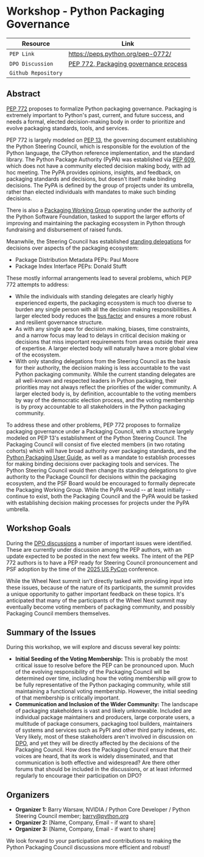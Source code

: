 # Workshop - Python Packaging Governance

| Resource            | Link                                                                |
| ------------------- | ------------------------------------------------------------------- |
| `PEP Link`          | <https://peps.python.org/pep-0772/>                                 |
| `DPO Discussion`    | [PEP 772, Packaging governance process](https://discuss.python.org/t/pep-772-packaging-governance-process/79724) |
| `Github Repository` |                                                                     |

## Abstract

[PEP 772](https://peps.python.org/pep-0772/) proposes to formalize Python packaging governance.
Packaging is extremely important to Python's past, current, and future success, and needs a formal,
elected decision-making body in order to prioritize and evolve packaging standards, tools, and
services.

PEP 772 is largely modeled on [PEP 13](https://peps.python.org/pep-0013/), the governing document
establishing the Python Steering Council, which is responsible for the evolution of the Python
language, the CPython reference implementation, and the standard library.  The Python Package
Authority (PyPA) was established via [PEP 609](https://peps.python.org/pep-0609/), which does not
have a community elected decision making body, with ad hoc meeting.  The PyPA provides opinions,
insights, and feedback, on packaging standards and decisions, but doesn't itself make binding
decisions.  The PyPA is defined by the group of projects under its umbrella, rather than elected
individuals with mandates to make such binding decisions.

There is also a [Packaging Working Group](https://wiki.python.org/psf/PackagingWG) operating under
the authority of the Python Software Foundation, tasked to support the larger efforts of improving
and maintaining the packaging ecosystem in Python through fundraising and disbursement of raised
funds.

Meanwhile, the Steering Council has established [standing
delegations](https://github.com/python/steering-council/blob/main/process/standing-delegations.md#pypa-delegations)
for decisions over aspects of the packaging ecosystem:

* Package Distribution Metadata PEPs: Paul Moore
* Package Index Interface PEPs: Donald Stufft

These mostly informal arrangements lead to several problems, which PEP 772 attempts to address:

* While the individuals with standing delegates are clearly highly experienced experts, the
  packaging ecosystem is much too diverse to burden any single person with all the decision making
  responsibilities.  A larger elected body reduces the [bus
  factor](https://en.wikipedia.org/wiki/Bus_factor) and ensures a more robust and resilient
  governance structure.
* As with any single apex for decision making, biases, time constraints, and a narrow focus may lead
  to delays in critical decision making or decisions that miss important requirements from areas
  outside their area of expertise.  A larger elected body will naturally have a more global view of
  the ecosystem.
* With only standing delegations from the Steering Council as the basis for their authority, the
  decision making is less accountable to the vast Python packaging community.  While the current
  standing delegates are all well-known and respected leaders in Python packaging, their priorities
  may not always reflect the priorities of the wider community.  A larger elected body is, by
  definition, accountable to the voting members by way of the democratic election process, and the
  voting membership is by proxy accountable to all stakeholders in the Python packaging community.

To address these and other problems, PEP 772 proposes to formalize packaging governance under a
Packaging Council, with a structure largely modeled on PEP 13's establishment of the Python Steering
Council.  The Packaging Council will consist of five elected members (in two rotating cohorts) which
will have broad authority over packaging standards, and the [Python Packaging User
Guide](https://packaging.python.org/), as well as a mandate to establish processes for making
binding decisions over packaging tools and services.  The Python Steering Council would then change
its standing delegations to give authority to the Package Council for decisions within the packaging
ecosystem, and the PSF Board would be encouraged to formally deprecate the Packaging Working Group.
While the PyPA would -- at least initially -- continue to exist, both the Packaging Council and the
PyPA would be tasked with establishing decision making processes for projects under the PyPA
umbrella.


## Workshop Goals

During the [DPO
discussions](https://discuss.python.org/t/pep-772-packaging-governance-process/79724) a number of
important issues were identified. These are currently under discussion among the PEP authors, with
an update expected to be posted in the next few weeks.  The intent of the PEP 772 authors is to have
a PEP ready for Steering Council pronouncement and PSF adoption by the time of the [2025 US
PyCon](https://us.pycon.org/2025/) conference.

While the Wheel Next summit isn't directly tasked with providing input into these issues,
because of the nature of its participants, the summit provides a unique opportunity to gather
important feedback on these topics.  It's anticipated that many of the participants of the Wheel
Next summit may eventually become voting members of packaging community, and possibly Packaging
Council members themselves.

## Summary of the Issues

During this workshop, we will explore and discuss several key points:

- **Initial Seeding of the Voting Membership:** This is probably the most critical issue to resolve
  before the PEP can be pronounced upon.  Much of the evolving responsibility of the Packaging
  Council will be determined over time, including how the voting membership will grow to be fully
  representative of the Python packaging community, while still maintaining a functional voting membership.
  However, the initial seeding of that membership is critically important.
- **Communication and Inclusion of the Wider Community:** The landscape of packaging stakeholders is
  vast and likely unknowable.  Included are individual package maintainers and producers, large
  corporate users, a multitude of package consumers, packaging tool builders, maintainers of systems
  and services such as PyPI and other third party indexes, etc.  Very likely, most of these
  stakeholders aren't involved in discussion on [DPO](https://discuss.python.org), and yet they will
  be directly affected by the decisions of the Packaging Council.  How does the Packaging Council
  ensure that their voices are heard, that its work is widely disseminated, and that communication
  is both effective and widespread?  Are there other forums that should be included in the
  discussions, or at least informed regularly to encourage their participation on DPO?

## Organizers

- **Organizer 1:** Barry Warsaw, NVIDIA / Python Core Developer / Python Steering Council member; barry@python.org
- **Organizer 2:** [Name, Company, Email - if want to share]
- **Organizer 3:** [Name, Company, Email - if want to share]

We look forward to your participation and contributions to making the Python Packaging Council
discussions more efficient and robust!
